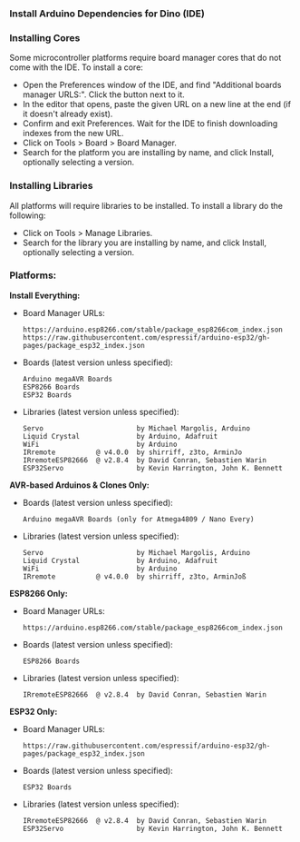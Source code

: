 ### Install Arduino Dependencies for Dino (IDE)

### Installing Cores

Some microcontroller platforms require board manager cores that do not come with the IDE. To install a core:
  * Open the Preferences window of the IDE, and find "Additional boards manager URLS:". Click the button next to it.
  * In the editor that opens, paste the given URL on a new line at the end (if it doesn't already exist).
  * Confirm and exit Preferences. Wait for the IDE to finish downloading indexes from the new URL.
  * Click on Tools > Board > Board Manager.
  * Search for the platform you are installing by name, and click Install, optionally selecting a version.
   
### Installing Libraries

All platforms will require libraries to be installed. To install a library do the following:
  * Click on Tools > Manage Libraries.
  * Search for the library you are installing by name, and click Install, optionally selecting a version.

### Platforms:

**Install Everything:**
  * Board Manager URLs:
    ````shell
    https://arduino.esp8266.com/stable/package_esp8266com_index.json
    https://raw.githubusercontent.com/espressif/arduino-esp32/gh-pages/package_esp32_index.json
    ````
  * Boards (latest version unless specified):
    ````shell
    Arduino megaAVR Boards
    ESP8266 Boards
    ESP32 Boards    
    ````    
  * Libraries (latest version unless specified):
    ````shell
    Servo                       by Michael Margolis, Arduino
    Liquid Crystal              by Arduino, Adafruit
    WiFi                        by Arduino
    IRremote          @ v4.0.0  by shirriff, z3to, ArminJo
    IRremoteESP82666  @ v2.8.4  by David Conran, Sebastien Warin
    ESP32Servo                  by Kevin Harrington, John K. Bennett
    ````

**AVR-based Arduinos & Clones Only:**
  * Boards (latest version unless specified):
    ````shell
    Arduino megaAVR Boards (only for Atmega4809 / Nano Every)
    ````    
  * Libraries (latest version unless specified):
    ````shell
    Servo                       by Michael Margolis, Arduino
    Liquid Crystal              by Arduino, Adafruit
    WiFi                        by Arduino
    IRremote          @ v4.0.0  by shirriff, z3to, ArminJoß
    ````

**ESP8266 Only:**
  * Board Manager URLs:
    ````shell
    https://arduino.esp8266.com/stable/package_esp8266com_index.json
    ````
  * Boards (latest version unless specified):
    ````shell
    ESP8266 Boards
    ````    
  * Libraries (latest version unless specified):
    ````shell
    IRremoteESP82666  @ v2.8.4  by David Conran, Sebastien Warin
    ````

**ESP32 Only:**
  * Board Manager URLs:
    ````shell
    https://raw.githubusercontent.com/espressif/arduino-esp32/gh-pages/package_esp32_index.json
    ````
  * Boards (latest version unless specified):
    ````shell
    ESP32 Boards    
    ````    
  * Libraries (latest version unless specified):
    ````shell
    IRremoteESP82666  @ v2.8.4  by David Conran, Sebastien Warin
    ESP32Servo                  by Kevin Harrington, John K. Bennett
    ````
